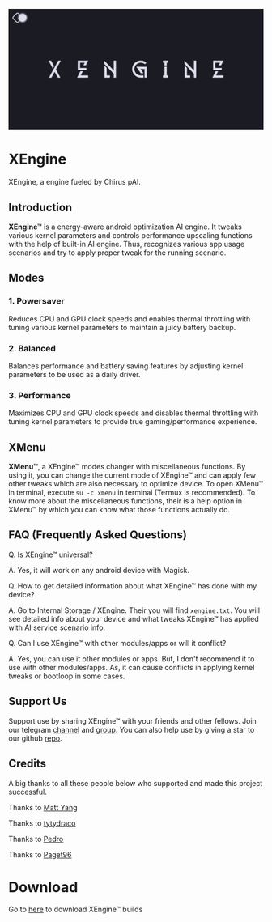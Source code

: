 ![XEngine](https://github.com/iamlooper/XEngine/raw/main/xengine.jpg)

# XEngine

XEngine, a engine fueled by Chirus pAI. 

## Introduction

**XEngine™** is a energy-aware android optimization AI engine. It tweaks various kernel parameters and controls performance upscaling functions with the help of built-in AI engine. Thus, recognizes various app usage scenarios and try to apply proper tweak for the running scenario.

## Modes

### 1. Powersaver

Reduces CPU and GPU clock speeds and enables thermal throttling with tuning various kernel parameters to maintain a juicy battery backup.

### 2. Balanced 

Balances performance and battery saving features by adjusting kernel parameters to be used as a daily driver.

### 3. Performance

Maximizes CPU and GPU clock speeds and disables thermal throttling with tuning kernel parameters to provide true gaming/performance experience.

## XMenu

**XMenu™**, a XEngine™ modes changer with miscellaneous functions. By using it, you can change the current mode of XEngine™ and can apply few other tweaks which are also necessary to optimize device. To open XMenu™ in terminal, execute `su -c xmenu` in terminal (Termux is recommended). To know more about the miscellaneous functions, their is a help option in XMenu™ by which you can know what those functions actually do.

## FAQ (Frequently Asked Questions)

Q. Is XEngine™ universal?

A. Yes, it will work on any android device with Magisk.

Q. How to get detailed information about what XEngine™ has done with my device?

A. Go to Internal Storage / XEngine. Their you will find `xengine.txt`. You will see detailed info about your device and what tweaks XEngine™ has applied with AI service scenario info.

Q. Can I use XEngine™ with other modules/apps or will it conflict?

A. Yes, you can use it other modules or apps. But, I don't recommend it to use with other modules/apps. As, it can cause conflicts in applying kernel tweaks or bootloop in some cases.

## Support Us

Support use by sharing XEngine™ with your friends and other fellows. Join our telegram [channel](https://t.me/loopprojects) and [group](https://t.me/loopchats). You can also help use by giving a star to our github [repo](https://github.com/iamlooper/XEngine).

## Credits

A big thanks to all these people below who supported and made this project successful.

Thanks to [Matt Yang](https://github.com/yc9559)

Thanks to [tytydraco](https://github.com/tytydraco)

Thanks to [Pedro](https://github.com/pedrozzz0)

Thanks to [Paget96](https://github.com/Paget96)


# Download

Go to [here](https://www.pling.com/p/1704617/) to download XEngine™ builds